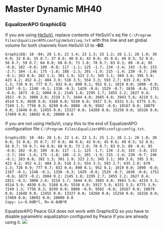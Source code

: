 # Master Dynamic MH40
### EqualizerAPO GraphicEQ
If you are using [HeSuVi](https://sourceforge.net/projects/hesuvi/), replace contents of HeSuVi's eq file `C:\Program Files\EqualizerAPO\config\HeSuVi\eq.txt` with this line and set global volume for both channels from HeSuVi UI to **-60**.
```
GraphicEQ: 10 -84; 20 1.6; 22 1.4; 23 1.3; 25 1.2; 26 1.1; 28 1.0; 30 0.9; 32 0.8; 35 0.7; 37 0.6; 40 0.6; 42 0.6; 45 0.6; 49 0.5; 52 0.6; 56 0.7; 59 0.7; 64 0.8; 68 0.9; 73 1.0; 78 0.7; 83 0.3; 89 -0.4; 95 -0.8; 102 -0.8; 109 -0.8; 117 -1.1; 125 -1.7; 134 -2.4; 143 -3.0; 153 -2.7; 164 -1.6; 175 -1.8; 188 -2.3; 201 -1.9; 215 -1.4; 230 -0.7; 246 -0.1; 263 0.8; 282 1.3; 301 1.9; 323 2.5; 345 3.1; 369 3.6; 395 3.9; 423 4.2; 452 4.2; 484 3.9; 518 3.5; 554 3.3; 593 2.7; 635 2.0; 679 1.3; 726 0.9; 777 0.7; 832 0.4; 890 0.1; 952 0.1; 1019 0.0; 1090 -0.0; 1167 -0.1; 1248 -0.1; 1336 -0.3; 1429 -0.6; 1529 -0.7; 1636 -0.6; 1751 -0.6; 1873 -0.2; 2004 0.2; 2145 1.8; 2295 2.7; 2455 2.2; 2627 0.4; 2811 -0.3; 3008 2.0; 3219 3.7; 3444 4.0; 3685 4.8; 3943 5.6; 4219 5.3; 4514 5.9; 4830 6.0; 5168 6.0; 5530 6.0; 5917 5.9; 6331 5.5; 6775 3.9; 7249 1.3; 7756 0.3; 8299 0.0; 8880 -0.9; 9502 -0.8; 10167 0.0; 10879 0.0; 11640 0.0; 12455 0.0; 13327 0.0; 14260 0.0; 15258 0.0; 16326 0.0; 17469 0.0; 18692 0.0; 20000 0.0
```
If you are not using HeSuVi, copy this to the end of EqualizerAPO configuration file `C:\Program Files\EqualizerAPO\config\config.txt`.
```
GraphicEQ: 10 -84; 20 1.6; 22 1.4; 23 1.3; 25 1.2; 26 1.1; 28 1.0; 30 0.9; 32 0.8; 35 0.7; 37 0.6; 40 0.6; 42 0.6; 45 0.6; 49 0.5; 52 0.6; 56 0.7; 59 0.7; 64 0.8; 68 0.9; 73 1.0; 78 0.7; 83 0.3; 89 -0.4; 95 -0.8; 102 -0.8; 109 -0.8; 117 -1.1; 125 -1.7; 134 -2.4; 143 -3.0; 153 -2.7; 164 -1.6; 175 -1.8; 188 -2.3; 201 -1.9; 215 -1.4; 230 -0.7; 246 -0.1; 263 0.8; 282 1.3; 301 1.9; 323 2.5; 345 3.1; 369 3.6; 395 3.9; 423 4.2; 452 4.2; 484 3.9; 518 3.5; 554 3.3; 593 2.7; 635 2.0; 679 1.3; 726 0.9; 777 0.7; 832 0.4; 890 0.1; 952 0.1; 1019 0.0; 1090 -0.0; 1167 -0.1; 1248 -0.1; 1336 -0.3; 1429 -0.6; 1529 -0.7; 1636 -0.6; 1751 -0.6; 1873 -0.2; 2004 0.2; 2145 1.8; 2295 2.7; 2455 2.2; 2627 0.4; 2811 -0.3; 3008 2.0; 3219 3.7; 3444 4.0; 3685 4.8; 3943 5.6; 4219 5.3; 4514 5.9; 4830 6.0; 5168 6.0; 5530 6.0; 5917 5.9; 6331 5.5; 6775 3.9; 7249 1.3; 7756 0.3; 8299 0.0; 8880 -0.9; 9502 -0.8; 10167 0.0; 10879 0.0; 11640 0.0; 12455 0.0; 13327 0.0; 14260 0.0; 15258 0.0; 16326 0.0; 17469 0.0; 18692 0.0; 20000 0.0
Copy: L=-6.0dB*l, R=-6.0dB*R
```
EqualizerAPO Peace GUI does not work with GraphicEQ so you have to disable parametric equalization configured by Peace if you are already using it.
![](https://raw.githubusercontent.com/jaakkopasanen/AutoEq/master/results/SBAF-Serious/innerfidelity/onear/Master%20Dynamic%20MH40/Master%20Dynamic%20MH40.png)
